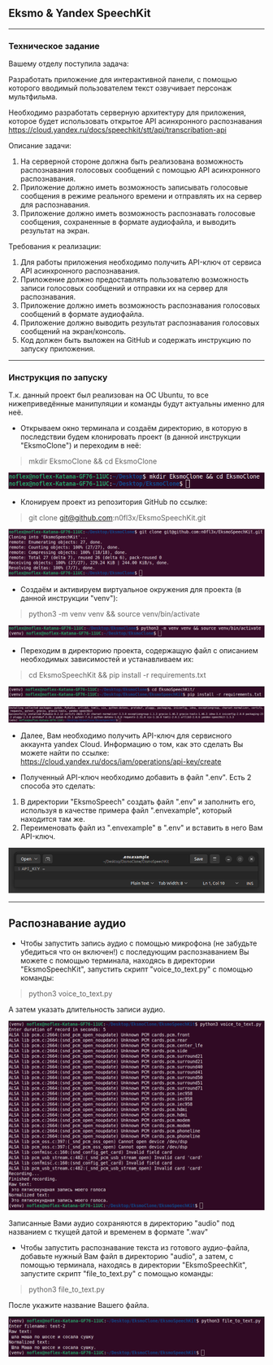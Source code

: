 ## Eksmo & Yandex SpeechKit
___

### Техническое задание

Вашему отделу поступила задача:

Разработать приложение для интерактивной панели,
с помощью которого вводимый пользователем текст озвучивает персонаж мультфильма.

Необходимо разработать серверную архитектуру для приложения, которое будет использовать открытое API
асинхронного распознавания https://cloud.yandex.ru/docs/speechkit/stt/api/transcribation-api

Описание задачи:

1. На серверной стороне должна быть реализована возможность распознавания голосовых сообщений с помощью
API асинхронного распознавания.
2. Приложение должно иметь возможность записывать голосовые сообщения в режиме реального времени
и отправлять их на сервер для распознавания.
3. Приложение должно иметь возможность распознавать голосовые сообщения, сохраненные в формате аудиофайла,
и выводить результат на экран.

Требования к реализации:

1. Для работы приложения необходимо получить API-ключ от сервиса API асинхронного распознавания.
2. Приложение должно предоставлять пользователю возможность записи голосовых сообщений и
отправки их на сервер для распознавания.
3. Приложение должно иметь возможность распознавания голосовых сообщений в формате аудиофайла.
4. Приложение должно выводить результат распознавания голосовых сообщений на экран/консоль.
5. Код должен быть выложен на GitHub и содержать инструкцию по запуску приложения.
___

### Инструкция по запуску

Т.к. данный проект был реализован на ОС Ubuntu,
то все нижеприведённые манипуляции и команды будут актуальны именно для неё.

- Открываем окно терминала и создаём директорию,
в которую в последствии будем клонировать проект (в данной инструкции "EksmoClone") и переходим в неё:

> mkdir EksmoClone && cd EksmoClone

![1.png](screens/1.png)

- Клонируем проект из репозитория GitHub по ссылке:

> git clone git@github.com:n0fl3x/EksmoSpeechKit.git

![2.png](screens/2.png)

- Создаём и активируем виртуальное окружения для проекта (в данной инструкции "venv"):

> python3 -m venv venv && source venv/bin/activate

![3.png](screens/3.png)

- Переходим в директорию проекта, содержащую файл с описанием необходимых зависимостей и устанавливаем их:

> cd EksmoSpeechKit && pip install -r requirements.txt

![4.png](screens/4.png)

![5.png](screens/5.png)

- Далее, Вам необходимо получить API-ключ для сервисного аккаунта yandex Cloud.
Информацию о том, как это сделать Вы можете найти по ссылке:
https://cloud.yandex.ru/docs/iam/operations/api-key/create

- Полученный API-ключ необходимо добавить в файл ".env". Есть 2 способа это сделать:
1. В директории "EksmoSpeech" создать файл ".env" и заполнить его, используя в качестве примера
файл ".envexample", который находится там же.
2. Переименовать файл из ".envexample" в ".env" и вставить в него Вам API-ключ.

![6.png](screens/6.png)
___

## Распознавание аудио

- Чтобы запустить запись аудио с помощью микрофона (не забудьте убедиться что он включен!) с последующим
распознаванием Вы можете с помощью терминала, находясь в директории "EksmoSpeechKit", запустить скрипт
"voice_to_text.py" с помощью команды:

> python3 voice_to_text.py

А затем указать длительность записи аудио.

![8.png](screens/8.png)

Записанные Вами аудио сохраняются в директорию "audio" под названием с ткущей датой и временем в формате ".wav"

- Чтобы запустить распознавание текста из готового аудио-файла, добавьте нужный Вам файл в директорию "audio",
а затем, с помощью терминала, находясь в директории "EksmoSpeechKit", запустите скрипт
"file_to_text.py" с помощью команды:

> python3 file_to_text.py

После укажите название Вашего файла.

![7.png](screens/7.png)
